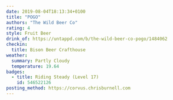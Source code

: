 ```yaml
---
date: 2019-08-04T18:13:34+0100
title: "POGO"
authors: "The Wild Beer Co"
rating: 4
style: Fruit Beer
drink_of: https://untappd.com/b/the-wild-beer-co-pogo/1484062
checkin:
  title: Bison Beer Crafthouse
weather:
  summary: Partly Cloudy
  temperature: 19.64
badges:
  - title: Riding Steady (Level 17)
    id: 546522126
posting_method: https://corvus.chrisburnell.com
---
```

